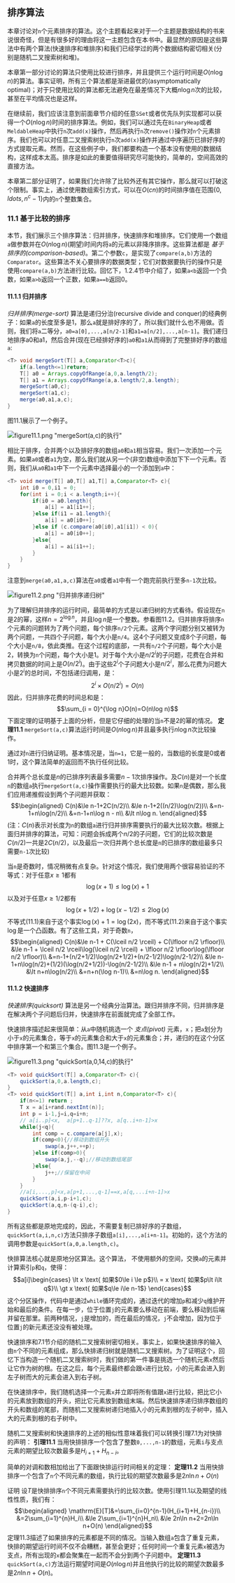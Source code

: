 ## 排序算法
本章讨论对`n`个元素排序的算法。这个主题看起来对于一个主题是数据结构的书来说很奇怪，但是有很多好的理由将这一主题包含在本书中。最显然的原因是这些算法中有两个算法(快速排序和堆排序)和我们已经学过的两个数据结构密切相关(分别是随机二叉搜索树和堆)。

本章第一部分讨论的算法只使用比较进行排序，并且提供三个运行时间是$O(n\log n)$的算法。事实证明，所有三个算法都是渐进最优的(asymptomatically optimal)；对于只使用比较的算法都无法避免在最差情况下大概$n\log n$次的比较，甚至在平均情况也是这样。

在继续前，我们应该注意到前面章节介绍的任意`SSet`或者优先队列实现都可以获得一个$O(n\log n)$时间的排序算法。例如，我们可以通过先在`BinaryHeap`或者`MeldableHeap`中执行`n`次`add(x)`操作，然后再执行`n`次`remove()`操作对`n`个元素排序。我们也可以对任意二叉搜索树执行`n`次`add(x)`操作并通过中序遍历已排好序的方式提取元素。然而，在这些例子中，我们都要构造一个基本没有使用的数据结构，这样成本太高。排序是如此的重要值得研究尽可能快的，简单的，空间高效的直接方法。

本章第二部分证明了，如果我们允许除了比较外还有其它操作，那么就可以打破这个限制。事实上，通过使用数组索引方式，可以在$O(cn)$的时间排序值在范围$\{0,ldots,n^c-1\}$内的`n`个整数集合。

### 11.1 基于比较的排序
本节，我们展示三个排序算法：归并排序，快速排序和堆排序。它们使用一个数组`a`做参数并在$O(n\log n)$(期望)时间内将`a`的元素以非降序排序。这些算法都是 _基于排序的(comparison-based)_。第二个参数`c`，是实现了`compare(a,b)`方法的`Comparator`。这些算法不关心要排序的数据类型；它们对数据要执行的操作只是使用`compare(a,b)`方法进行比较。回忆下，1.2.4节中介绍了，如果`a<b`返回一个负数，如果`a>b`返回一个正数，如果`a==b`返回0。

#### 11.1.1 归并排序
_归并排序(merge-sort)_ 算法是递归分治(recursive divide and conquer)的经典例子：如果`a`的长度至多是1，那么`a`就是排好序的了，所以我们就什么也不用做。否则，我们将`a`二等分，`a0=a[0],...,a[n/2-1]`和`a1=a[n/2],...,a[n-1]`。我们递归地排序a0和a1，然后合并(现在已经排好序的)`a0`和`a1`从而得到了完整排好序的数组`a`:
```Java
<T> void mergeSort(T[] a,Comparator<T>c){
    if(a.length<=1)return;
    T[] a0 = Arrays.copyOfRange(a,0,a.length/2);
    T[] a1 = Arrays.copyOfRange(a,a.length/2,a.length);
    mergeSort(a0,c);
    mergeSort(a1,c);
    merge(a0,a1,a,c);
}
```
图11.1展示了一个例子。

![figure11.1.png "mergeSort(a,c)的执行"](figure11.1.png "mergeSort(a,c)的执行")

相比于排序，合并两个以及排好序的数组`a0`和`a1`相当容易。我们一次添加一个元素。如果`a0`或者`a1`为空，那么我们就从另一个(非空)数组中添加下下一个元素。否则，我们从`a0`和`a1`中下一个元素中选择最小的一个添加到`a`中：
```Java
<T> void merge(T[] a0,T[] a1,T[] a,Comparator<T> c){
    int i0 = 0,i1 = 0;
    for(int i = 0;i < a.length;i++){
        if(i0 = a0.length){
            a[i] = a1[i1++];
        }else if(i1 = a1.length){
            a[i] = a0[i0++];
        }else if (c.compare(a0[i0],a1[i1]) < 0){
            a[i] = a0[i0++];
        }else{
            a[i] = ai[i1++];
        }
    }
}
```
注意到`merge(a0,a1,a,c)`算法在`a0`或者`a1`中有一个跑完前执行至多`n-1`次比较。

![figure11.2.png "归并排序递归树"](figure11.2.png "归并排序递归树")

为了理解归并排序的运行时间，最简单的方式是以递归树的方式看待。假设现在`n`是2的幂，这样$n=2^{\log n}$，并且$\log n$是一个整数。参看图11.2。归并排序将排序`n`个元素的问题转为了两个问题，每个排序`n/2`个元素。这两个字问题分别又被转为两个问题，一共四个子问题，每个大小是`n/4`。这4个子问题又变成8个子问题，每个大小是`n/8`，依此类推。在这个过程的底部，一共有`n/2`个子问题，每个大小是2，转换为`n`个问题，每个大小是1。对于每个大小是$n/2^i$的子问题，花费在合并和拷贝数据的时间上是$O(n/2^i)$。由于这些$2^i$个子问题大小是$n/2^i$，那么花费为问题大小是$2^i$的总时间，不包括递归调用，是：
$$2^i\times O(n/2^i) = O(n)$$
因此，归并排序花费的时间总和是：
$$\sum_{i = 0}^{\log n}O(n)=O(n\log n)$$
下面定理的证明基于上面的分析，但是它仔细的处理的当`n`不是2的幂的情况。
__定理11.1__ `mergeSort(a,c)`算法运行时间是$O(n\log n)$并且最多执行$n\log n$次比较操作。

通过对`n`进行归纳证明。基本情况是，当`n=1`，它是一般的，当数组的长度是0或者1时，这个算法简单的返回而不执行任何比较。

合并两个总长度是$n$的已排序列表最多需要$n-1$次排序操作。及$C(n)$是对一个长度`n`的数组`a`执行`mergeSort(a,c)`操作需要执行的最大比较数。如果`n`是偶数，那么我们应用递推假设到两个子问题并获取：
$$\begin{aligned}
    C(n)&\le n-1+2C(n/2)\\
    &\le n-1+2((n/2)\log(n/2))\\
    &=n-1+n\log(n/2)\\
    &=n-1+n\log n - n\\
    &\lt n\log n.
\end{aligned}$$
(注：$C(n)$表示对长度为`n`的数组`a`进行归并排序需要执行的最大比较次数。根据上面归并排序的算法，可知：问题会拆成两个$n/2$的子问题，它们的比较次数是$C(n/2)$一共是$2C(n/2)$，以及最后一次归并两个总长度是`n`的已排序的数组最多只需要`n-1`次比较)

当`n`是奇数时，情况稍微有点复杂。针对这个情况，我们使用两个很容易验证的不等式：对于任意$x\ge 1$都有
$$\tag{11.1} \log(x+1)\le \log(x)+1$$
以及对于任意$x\ge 1/2$都有
$$\tag{11.2} \log(x+1/2)+\log(x-1/2)\le 2\log(x)$$
不等式(11.1)来自于这个事实$\log(x)+1=\log(2x)$，而不等式(11.2)来自于这个事实$\log$是一个凸函数。有了这些工具，对于奇数`n`，
$$\begin{aligned}
    C(n)&\le n-1 + C(\lceil n/2 \rceil) + C(\lfloor n/2 \rfloor)\\
    &\le  n-1 + \lceil n/2 \rceil\log(\lceil n/2 \rceil) + \lfloor n/2 \rfloor\log(\lfloor n/2 \rfloor)\\
    &=n-1+(n/2+1/2)\log(n/2+1/2)+(n/2-1/2)\log(n/2-1/2)\\
    &\le n-1+n\log(n/2)+(1/2)(\log(n/2+1/2))-\log(n/2-1/2)\\
    &\le n-1 + n\log(n/2)+1/2\\
    &\lt n+n\log(n/2)\\
    &=n+n(\log n-1)\\
    &=n\log n.
\end{aligned}$$
#### 11.1.2 快速排序
_快速排序(quicksort)_ 算法是另一个经典分治算法。跟归并排序不同，归并排序是在解决两个子问题后归并，快速排序在前面就完成了全部工作。

快速排序描述起来很简单：从`a`中随机挑选一个 _支点(pivot)_ 元素，`x`；把`a`划分为小于`x`的元素集合，等于`x`的元素集合和大于`x`的元素集合；并，递归的在这个分区中排序第一个和第三个集合。图11.3是一个例子。

![figure11.3.png "quickSort(a,0,14,c)的执行"](figure11.3.png "quickSort(a,0,14,c)的执行")

```Java
<T> void quickSort(T[] a,Comparator<T> c){
    quickSort(a,0,a.length,c);
}
<T> void quickSort(T[] a,int i,int n,Comparator<T> c){
    if(n<=1) return ;
    T x = a[i+rand.nextInt(n)];
    int p = i-1,j=i,q=i+n;
    // a[i..p]<x,  a[p+1..q-1]??x, a[q..i+n-1]>x 
    while(j<q){
        int comp = c.compare(a[j],x);
        if(comp<0){//移动到数组开头
            swap(a,j++,++p);
        }else if(comp>0){
            swap(a,j,--q);//移动到数组尾部
        }else{
            j++;//保留在中间
        }
    }
    //a[i,...,p]<x,a[p+1,...,q-1]==x,a[q,...i+n-1]>x
    quickSort(a,i,p-i+1,c);
    quickSort(a,q,n-(q-i),c);
}
```
所有这些都是原地完成的，因此，不需要复制已排好序的子数组，`quickSort(a,i,n,c)`方法只排序子数组`a[i],...,a[i+n-1]`。初始的，这个方法的调用参数是`quickSort(a,0,a.length,c)`。

快排算法核心就是原地分区算法。这个算法， 不使用额外的空间，交换`a`的元素并计算索引`p`和`q`，使得：
$$a[i]\begin{cases}
    \lt x \text{ 如果$0\le i \le p$}\\
    = x \text{ 如果$p\lt i\lt q$}\\
    \gt x \text{ 如果$q\le i\le n-1$}
\end{cases}$$
这个分区操作，代码中是通过`while`循环完成的，通过迭代的增加`p`和减少`q`维护开始和最后的条件。在每一步，位于位置`j`的元素要么移动在前端，要么移动到后端并留在那里。前两种情况，`j`是增加的，而在最后的情况，`j`不会增加，因为位于位置`j`的新元素还没没有被处理。

快速排序和7.1节介绍的随机二叉搜索树密切相关。事实上，如果快速排序的输入由`n`个不同的元素组成，那么快排递归树就是随机二叉搜索树。为了证明这个，回忆下当构造一个随机二叉搜索树时，我们做的第一件事是挑选一个随机元素`x`然后让它作为树的根。在这之后，每个元素最终都会跟`x`进行比较，小的元素会进入到左子树而大的元素会进入到右子树。

在快速排序中，我们随机选择一个元素`x`并立即将所有值跟`x`进行比较，把比它小的元素放到数组的开头，把比它元素放到数组末端。然后快速排序递归排序数组的开头和数组的尾部，而随机二叉搜索树递归地插入小的元素到根的左子树中，插入大的元素到根的右子树中。

随机二叉搜索树和快速排序的上述的相似性意味着我们可以转换引理7.1为对快排的声明：
__引理11.1__ 当用快排排序一个包含了整数`0,...,n-1`的数组，元素`i`与支点元素的期望比较次数最多是$H_{i+1}+H_{n-i}$。

简单的对调和数相加给出了下面跟快排运行时间相关的定理：
__定理11.2__ 当用快排排序一个包含了`n`个不同元素的数组，执行比较的期望次数最多是$2n\ln n+O(n)$

$\text{证明}$ 设$T$是快排排序`n`个不同元素需要执行的比较次数。使用引理11.1以及期望的线性性质，我们有：
$$\begin{aligned}
    \mathrm{E}[T]&=\sum_{i=0}^{n-1}(H_{i+1}+H_{n-i})\\
    &=2\sum_{i=1}^{n}H_i\\
    &\le 2\sum_{i=1}^{n}H_n\\
    &\le 2n\ln n+2=2n\ln n+O(n)
\end{aligned}$$
定理11.3描述了如果排序的元素都是不同的情况。当输入数组`a`包含了重复元素，快排的期望运行时间不仅不会糟糕，甚至会更好；任何时间一个重复元素`x`被选为支点，所有出现的`x`都会聚集在一起而不会分到两个子问题中。
__定理11.3__ `quickSort(a,c)`方法运行期望时间是$O(n\log n)$并且他执行的比较的期望次数最多是$2n\ln n+O(n)$。